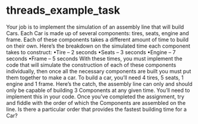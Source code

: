 # threads_example_task


Your job is to implement the simulation of an assembly line that will build Cars. Each Car
is made up of several components: tires, seats, engine and frame. Each of these
components takes a different amount of time to build on their own. Here’s the breakdown
on the simulated time each component takes to construct:
•Tire – 2 seconds
•Seats – 3 seconds
•Engine – 7 seconds
•Frame – 5 seconds
With these times, you must implement the code that will simulate the construction of each
of these components individually, then once all the necessary components are built you
must put them together to make a car. To build a car, you’ll need 4 tires, 5 seats, 1 engine
and 1 frame. Here’s the catch, the assembly line can only and should only be capable of
building 3 Components at any given time. You’ll need to implement this in your code.
Once you’ve completed the assignment, try and fiddle with the order of which the
Components are assembled on the line. Is there a particular order that provides the fastest
building time for a Car?
